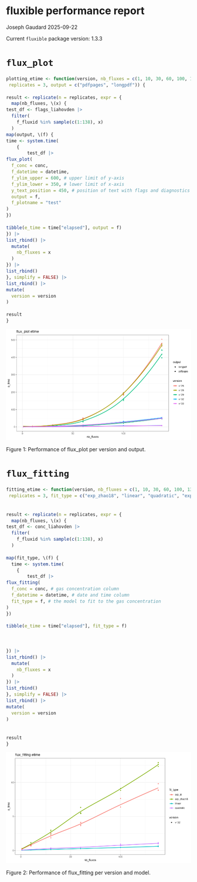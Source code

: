 # fluxible performance report
Joseph Gaudard
2025-09-22

Current `fluxible` package version: 1.3.3

# `flux_plot`

``` r
plotting_etime <- function(version, nb_fluxes = c(1, 10, 30, 60, 100, 138),
 replicates = 3, output = c("pdfpages", "longpdf")) {

result <- replicate(n = replicates, expr = {
  map(nb_fluxes, \(x) {
test_df <- flags_liahovden |>
  filter(
    f_fluxid %in% sample(c(1:138), x)
  )
map(output, \(f) {
time <- system.time(
    {
        test_df |>
flux_plot(
  f_conc = conc,
  f_datetime = datetime,
  f_ylim_upper = 600, # upper limit of y-axis
  f_ylim_lower = 350, # lower limit of x-axis
  y_text_position = 450, # position of text with flags and diagnostics
  output = f,
  f_plotname = "test"
)
})

tibble(e_time = time["elapsed"], output = f)
}) |>
list_rbind() |>
  mutate(
    nb_fluxes = x
  )
}) |>
list_rbind()
}, simplify = FALSE) |>
list_rbind() |>
mutate(
  version = version
)

result
}
```

<div id="fig-flux_plot">

![](perf_report_files/figure-commonmark/fig-flux_plot-1.png)

Figure 1: Performance of flux_plot per version and output.

</div>

# `flux_fitting`

``` r
fitting_etime <- function(version, nb_fluxes = c(1, 10, 30, 60, 100, 138),
 replicates = 3, fit_type = c("exp_zhao18", "linear", "quadratic", "exp_tz")) {


result <- replicate(n = replicates, expr = {
  map(nb_fluxes, \(x) {
test_df <- conc_liahovden |>
  filter(
    f_fluxid %in% sample(c(1:138), x)
  )

map(fit_type, \(f) {
  time <- system.time(
    {
        test_df |>
flux_fitting(
  f_conc = conc, # gas concentration column
  f_datetime = datetime, # date and time column
  fit_type = f, # the model to fit to the gas concentration
)
})

tibble(e_time = time["elapsed"], fit_type = f)



}) |>
list_rbind() |>
  mutate(
    nb_fluxes = x
  )
}) |>
list_rbind()
}, simplify = FALSE) |>
list_rbind() |>
mutate(
  version = version
)


result
}
```

<div id="fig-flux_fitting">

![](perf_report_files/figure-commonmark/fig-flux_fitting-1.png)

Figure 2: Performance of flux_fitting per version and model.

</div>
